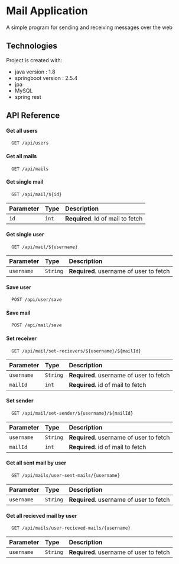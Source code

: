 
# Mail Application

A simple program for sending and receiving messages over the web

## Technologies
Project is created with:

* java version : 1.8
* springboot version : 2.5.4
* jpa
* MySQL
* spring rest


## API Reference

#### Get all users

```http
  GET /api/users
```

#### Get all mails

```http
  GET /api/mails
```

#### Get single mail

```http
  GET /api/mail/${id}
```

| Parameter | Type     | Description                       |
| :-------- | :------- | :-------------------------------- |
| `id`      | `int` | **Required**. Id of mail to fetch |

#### Get single user

```http
  GET /api/mail/${username}
```

| Parameter | Type     | Description                       |
| :-------- | :------- | :-------------------------------- |
| `username`      | `String` | **Required**. username of user to fetch |

#### Save user

```http
  POST /api/user/save
```

#### Save mail

```http
  POST /api/mail/save
```  

#### Set receiver

```http
  GET /api/mail/set-recievers/${username}/${mailId}
```

| Parameter | Type     | Description                       |
| :-------- | :------- | :-------------------------------- |
| `username`      | `String` | **Required**. username of user to fetch |
| `mailId`     | `int` | **Required**. id of mail to fetch |

#### Set sender

```http
  GET /api/mail/set-sender/${username}/${mailId}
```

| Parameter | Type     | Description                       |
| :-------- | :------- | :-------------------------------- |
| `username`      | `String` | **Required**. username of user to fetch |
| `mailId`     | `int` | **Required**. id of mail to fetch |

#### Get all sent mail by user

```http
  GET /api/mails/user-sent-mails/{username}
```

| Parameter | Type     | Description                       |
| :-------- | :------- | :-------------------------------- |
| `username`      | `String` | **Required**. username of user to fetch |

#### Get all recieved mail by user

```http
  GET /api/mails/user-recieved-mails/{username}
```

| Parameter | Type     | Description                       |
| :-------- | :------- | :-------------------------------- |
| `username`      | `String` | **Required**. username of user to fetch |
